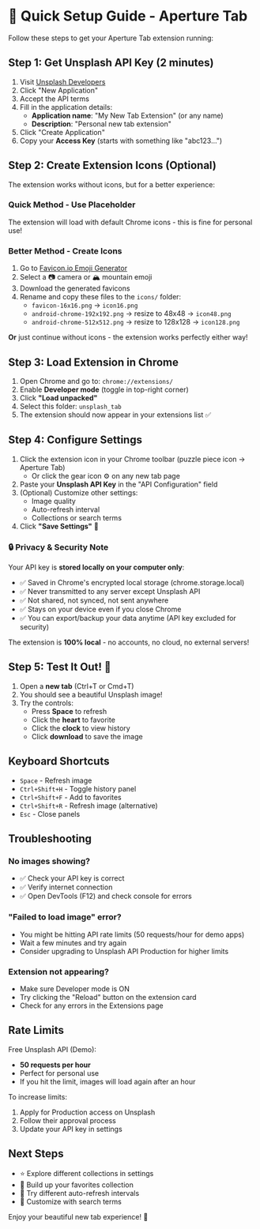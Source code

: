 # 🚀 Quick Setup Guide - Aperture Tab

Follow these steps to get your Aperture Tab extension running:

## Step 1: Get Unsplash API Key (2 minutes)

1. Visit [Unsplash Developers](https://unsplash.com/oauth/applications)
2. Click "New Application"
3. Accept the API terms
4. Fill in the application details:
   - **Application name**: "My New Tab Extension" (or any name)
   - **Description**: "Personal new tab extension"
5. Click "Create Application"
6. Copy your **Access Key** (starts with something like "abc123...")

## Step 2: Create Extension Icons (Optional)

The extension works without icons, but for a better experience:

### Quick Method - Use Placeholder
The extension will load with default Chrome icons - this is fine for personal use!

### Better Method - Create Icons
1. Go to [Favicon.io Emoji Generator](https://favicon.io/emoji-favicons/)
2. Select a 📷 camera or 🏔️ mountain emoji
3. Download the generated favicons
4. Rename and copy these files to the `icons/` folder:
   - `favicon-16x16.png` → `icon16.png`
   - `android-chrome-192x192.png` → resize to 48x48 → `icon48.png`
   - `android-chrome-512x512.png` → resize to 128x128 → `icon128.png`

**Or** just continue without icons - the extension works perfectly either way!

## Step 3: Load Extension in Chrome

1. Open Chrome and go to: `chrome://extensions/`
2. Enable **Developer mode** (toggle in top-right corner)
3. Click **"Load unpacked"**
4. Select this folder: `unsplash_tab`
5. The extension should now appear in your extensions list ✅

## Step 4: Configure Settings

1. Click the extension icon in your Chrome toolbar (puzzle piece icon → Aperture Tab)
   - Or click the gear icon ⚙️ on any new tab page
2. Paste your **Unsplash API Key** in the "API Configuration" field
3. (Optional) Customize other settings:
   - Image quality
   - Auto-refresh interval
   - Collections or search terms
4. Click **"Save Settings"** 💾

### 🔒 Privacy & Security Note

Your API key is **stored locally on your computer only**:
- ✅ Saved in Chrome's encrypted local storage (chrome.storage.local)
- ✅ Never transmitted to any server except Unsplash API
- ✅ Not shared, not synced, not sent anywhere
- ✅ Stays on your device even if you close Chrome
- ✅ You can export/backup your data anytime (API key excluded for security)

The extension is **100% local** - no accounts, no cloud, no external servers!

## Step 5: Test It Out! 🎉

1. Open a **new tab** (Ctrl+T or Cmd+T)
2. You should see a beautiful Unsplash image!
3. Try the controls:
   - Press **Space** to refresh
   - Click the **heart** to favorite
   - Click the **clock** to view history
   - Click **download** to save the image

## Keyboard Shortcuts

- `Space` - Refresh image
- `Ctrl+Shift+H` - Toggle history panel
- `Ctrl+Shift+F` - Add to favorites
- `Ctrl+Shift+R` - Refresh image (alternative)
- `Esc` - Close panels

## Troubleshooting

### No images showing?
- ✅ Check your API key is correct
- ✅ Verify internet connection
- ✅ Open DevTools (F12) and check console for errors

### "Failed to load image" error?
- You might be hitting API rate limits (50 requests/hour for demo apps)
- Wait a few minutes and try again
- Consider upgrading to Unsplash API Production for higher limits

### Extension not appearing?
- Make sure Developer mode is ON
- Try clicking the "Reload" button on the extension card
- Check for any errors in the Extensions page

## Rate Limits

Free Unsplash API (Demo):
- **50 requests per hour**
- Perfect for personal use
- If you hit the limit, images will load again after an hour

To increase limits:
1. Apply for Production access on Unsplash
2. Follow their approval process
3. Update your API key in settings

## Next Steps

- ⭐ Explore different collections in settings
- 📸 Build up your favorites collection
- 🔄 Try different auto-refresh intervals
- 🎨 Customize with search terms

Enjoy your beautiful new tab experience! 🌄
